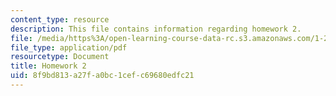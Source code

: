 ```yaml
---
content_type: resource
description: This file contains information regarding homework 2.
file: /media/https%3A/open-learning-course-data-rc.s3.amazonaws.com/1-264j-database-internet-and-systems-integration-technologies-fall-2013/8f9bd813a27fa0bc1cefc69680edfc21_MIT1_264JF13_HW2.pdf
file_type: application/pdf
resourcetype: Document
title: Homework 2
uid: 8f9bd813-a27f-a0bc-1cef-c69680edfc21
---
```

